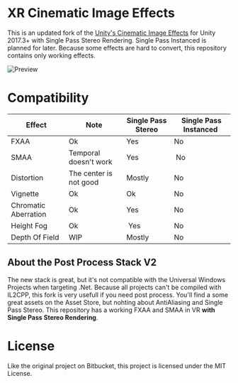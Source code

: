 # XR Cinematic Image Effects
This is an updated fork of the [Unity's Cinematic Image Effects](https://bitbucket.org/Unity-Technologies/cinematic-image-effects) for Unity 2017.3+ with Single Pass Stereo Rendering. Single Pass Instanced is planned for later. Because some effects are hard to convert, this repository contains only working effects.

![Preview](https://github.com/demonixis/XRCinematicImageEffects/blob/master/Images/preview.png)

# Compatibility
| Effect | Note |Single Pass Stereo | Single Pass Instanced |
|--------|------|-------------------|-----------------------|
| FXAA | Ok | Yes | No |
| SMAA | Temporal doesn't work | Yes | No |
| Distortion | The center is not good | Mostly | No |
| Vignette | Ok | Ok | No |
| Chromatic Aberration | Ok | Yes | No |
| Height Fog | Ok | Yes | No |
| Depth Of Field | WIP | Mostly | No |

## About the Post Process Stack V2
The new stack is great, but it's not compatible with the Universal Windows Projects when targeting .Net. Because all projects can't be compiled with IL2CPP, this fork is very usefull if you need post process. You'll find a some great assets on the Asset Store, but nohting about AntiAliasing and Single Pass Stereo. This repository has a working FXAA and SMAA in VR **with Single Pass Stereo Rendering**.

# License
Like the original project on Bitbucket, this project is licensed under the MIT License.
